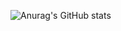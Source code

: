![Anurag's GitHub stats](https://github-readme-stats.vercel.app/api?username=secnnet&show_icons=true&theme=radical)